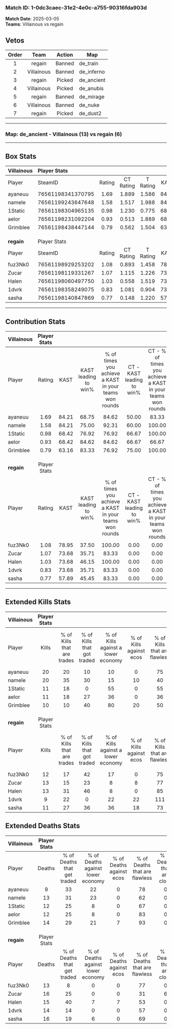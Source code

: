 ### Match ID: 1-0dc3caec-31e2-4e0c-a755-90316fda903d  
**Match Date**: 2025-03-05  
**Teams**: Villainous vs regain  

## Vetos  

| Order | Team | Action | Map |
| :---: | :--: | :----: | --- |
| 1 | regain | Banned | de_train |
| 2 | Villainous | Banned | de_inferno |
| 3 | regain | Picked | de_ancient |
| 4 | Villainous | Picked | de_anubis |
| 5 | regain | Banned | de_mirage |
| 6 | Villainous | Banned | de_nuke |
| 7 | regain | Picked | de_dust2 |

---  

### **Map**: de_ancient - Villainous (13) vs regain (6)  
---  

## Box Stats  

| **Villainous** | Player Stats      |        |           |          |       |       |       |         |        |      |     |
| :- | :- | :-: | :-: | :-: | :-: | :-: | :-: | :-: | :-: | :-: | :-: |
| Player         | SteamID           | Rating | CT Rating | T Rating | KAST  |  ADR  | Kills | Assists | Deaths | K/D  | HS% |
| ayaneuu        | 76561198341370795 |  1.69  |   1.889   |  1.586   | 84.21 | 104.3 |  20   |    4    |   9    | 2.22 | 45  |
| nameIe         | 76561199243647648 |  1.58  |   1.517   |  1.988   | 84.21 | 105.0 |  20   |    4    |   13   | 1.54 | 50  |
| 1Static        | 76561198304965135 |  0.98  |   1.230   |  0.775   | 68.42 | 68.8  |  11   |    6    |   12   | 0.92 | 63  |
| aelor          | 76561198231092204 |  0.93  |   0.513   |  1.889   | 68.42 | 60.7  |  11   |    3    |   12   | 0.92 | 45  |
| Grimblee       | 76561198438447144 |  0.79  |   0.562   |  1.504   | 63.16 | 54.7  |  10   |    6    |   14   | 0.71 | 60  |
|                |                   |        |           |          |       |       |       |         |        |      |     |
|                |                   |        |           |          |       |       |       |         |        |      |     |
|                |                   |        |           |          |       |       |       |         |        |      |     |
| **regain**     | Player Stats      |        |           |          |       |       |       |         |        |      |     |
| Player         | SteamID           | Rating | CT Rating | T Rating | KAST  |  ADR  | Kills | Assists | Deaths | K/D  | HS% |
| fuz3Nk0        | 76561198929253202 |  1.08  |   0.893   |  1.458   | 78.95 | 75.9  |  12   |    3    |   13   | 0.92 | 50  |
| Zucar          | 76561198119331267 |  1.07  |   1.115   |  1.226   | 73.68 | 91.5  |  13   |    7    |   16   | 0.81 | 30  |
| Halen          | 76561198060497750 |  1.03  |   0.558   |  1.519   | 73.68 | 75.8  |  13   |    4    |   15   | 0.87 | 84  |
| 1dvrk          | 76561198358249075 |  0.83  |   1.081   |  0.904   | 73.68 | 61.5  |   9   |    4    |   14   | 0.64 | 33  |
| sasha          | 76561198140847869 |  0.77  |   0.148   |  1.220   | 57.89 | 67.8  |  11   |    3    |   16   | 0.69 | 54  |
---  

## Contribution Stats  

| **Villainous** | Player Stats |       |                      |                                                        |                           |                                                             |                          |                                                            |
| :- | :-: | :-: | :-: | :-: | :-: | :-: | :-: | :-: |
| Player         |    Rating    | KAST  | KAST leading to win% | % of times you achieve a KAST in your teams won rounds | CT - KAST leading to win% | CT - % of times you achieve a KAST in your teams won rounds | T - KAST leading to win% | T - % of times you achieve a KAST in your teams won rounds |
| ayaneuu        |     1.69     | 84.21 |        68.75         |                         84.62                          |           50.00           |                            83.33                            |          100.00          |                           85.71                            |
| nameIe         |     1.58     | 84.21 |        75.00         |                         92.31                          |           60.00           |                           100.00                            |          100.00          |                           85.71                            |
| 1Static        |     0.98     | 68.42 |        76.92         |                         76.92                          |           66.67           |                           100.00                            |          100.00          |                           57.14                            |
| aelor          |     0.93     | 68.42 |        84.62         |                         84.62                          |           66.67           |                            66.67                            |          100.00          |                           100.00                           |
| Grimblee       |     0.79     | 63.16 |        83.33         |                         76.92                          |           75.00           |                           100.00                            |          100.00          |                           57.14                            |
|                |              |       |                      |                                                        |                           |                                                             |                          |                                                            |
|                |              |       |                      |                                                        |                           |                                                             |                          |                                                            |
|                |              |       |                      |                                                        |                           |                                                             |                          |                                                            |
| **regain**     | Player Stats |       |                      |                                                        |                           |                                                             |                          |                                                            |
| Player         |    Rating    | KAST  | KAST leading to win% | % of times you achieve a KAST in your teams won rounds | CT - KAST leading to win% | CT - % of times you achieve a KAST in your teams won rounds | T - KAST leading to win% | T - % of times you achieve a KAST in your teams won rounds |
| fuz3Nk0        |     1.08     | 78.95 |        37.50         |                         100.00                         |           0.00            |                            0.00                             |          54.55           |                           100.00                           |
| Zucar          |     1.07     | 73.68 |        35.71         |                         83.33                          |           0.00            |                            0.00                             |          55.56           |                           83.33                            |
| Halen          |     1.03     | 73.68 |        46.15         |                         100.00                         |           0.00            |                            0.00                             |          60.00           |                           100.00                           |
| 1dvrk          |     0.83     | 73.68 |        35.71         |                         83.33                          |           0.00            |                            0.00                             |          62.50           |                           83.33                            |
| sasha          |     0.77     | 57.89 |        45.45         |                         83.33                          |           0.00            |                            0.00                             |          62.50           |                           83.33                            |
---  

## Extended Kills Stats  

| **Villainous** | Player Stats |                            |                            |                                    |                         |                              |                                 |                                       |                    |           |
| :- | :-: | :-: | :-: | :-: | :-: | :-: | :-: | :-: | :-: | :-: |
| Player         |    Kills     | % of Kills that are trades | % of Kills that got traded | % of Kills against a lower economy | % of Kills against ecos | % of Kills that are flawless | % of Kills that are close duels | % of Kills that are assisted by flash | Pistol Round Kills | AWP Kills |
| ayaneuu        |      20      |             20             |             10             |                 10                 |            0            |              75              |                0                |                  15                   |         4          |     8     |
| nameIe         |      20      |             35             |             30             |                 15                 |           10            |              40              |                0                |                   5                   |         2          |     0     |
| 1Static        |      11      |             18             |             0              |                 55                 |            0            |              55              |                0                |                   0                   |         2          |     0     |
| aelor          |      11      |             18             |             27             |                 36                 |            0            |              36              |                0                |                   0                   |         2          |     0     |
| Grimblee       |      10      |             10             |             40             |                 80                 |           20            |              50              |               10                |                   0                   |         0          |     0     |
|                |              |                            |                            |                                    |                         |                              |                                 |                                       |                    |           |
|                |              |                            |                            |                                    |                         |                              |                                 |                                       |                    |           |
|                |              |                            |                            |                                    |                         |                              |                                 |                                       |                    |           |
| **regain**     | Player Stats |                            |                            |                                    |                         |                              |                                 |                                       |                    |           |
| Player         |    Kills     | % of Kills that are trades | % of Kills that got traded | % of Kills against a lower economy | % of Kills against ecos | % of Kills that are flawless | % of Kills that are close duels | % of Kills that are assisted by flash | Pistol Round Kills | AWP Kills |
| fuz3Nk0        |      12      |             17             |             42             |                 17                 |            0            |              75              |                0                |                   0                   |         1          |     0     |
| Zucar          |      13      |             15             |             23             |                 8                  |            8            |              77              |                0                |                   8                   |         1          |     0     |
| Halen          |      13      |             31             |             46             |                 8                  |            0            |              85              |                0                |                   8                   |         2          |     0     |
| 1dvrk          |      9       |             22             |             0              |                 22                 |           22            |             111              |                0                |                  11                   |         1          |     6     |
| sasha          |      11      |             27             |             36             |                 36                 |           18            |              73              |                0                |                  18                   |         0          |     0     |
## Extended Deaths Stats  

| **Villainous** | Player Stats |                             |                                   |                          |                               |                            |                           |               |
| :- | :-: | :-: | :-: | :-: | :-: | :-: | :-: | :-: |
| Player         |    Deaths    | % of Deaths that get traded | % of Deaths against lower economy | % of Deaths against ecos | % of Deaths that are flawless | % of Deaths that are close | % of Deaths while blinded | Deaths to AWP |
| ayaneuu        |      9       |             33              |                22                 |            0             |              78               |             0              |             0             |       1       |
| nameIe         |      13      |             31              |                23                 |            0             |              62               |             0              |             0             |       0       |
| 1Static        |      12      |             25              |                 8                 |            0             |              67               |             0              |            25             |       0       |
| aelor          |      12      |             25              |                 8                 |            0             |              83               |             0              |             8             |       3       |
| Grimblee       |      14      |             29              |                21                 |            7             |              93               |             0              |             0             |       1       |
|                |              |                             |                                   |                          |                               |                            |                           |               |
|                |              |                             |                                   |                          |                               |                            |                           |               |
|                |              |                             |                                   |                          |                               |                            |                           |               |
| **regain**     | Player Stats |                             |                                   |                          |                               |                            |                           |               |
| Player         |    Deaths    | % of Deaths that get traded | % of Deaths against lower economy | % of Deaths against ecos | % of Deaths that are flawless | % of Deaths that are close | % of Deaths while blinded | Deaths to AWP |
| fuz3Nk0        |      13      |              8              |                 0                 |            0             |              77               |             0              |            15             |       2       |
| Zucar          |      16      |             25              |                 0                 |            0             |              31               |             6              |             0             |       2       |
| Halen          |      15      |             40              |                 7                 |            7             |              53               |             0              |            13             |       2       |
| 1dvrk          |      14      |             14              |                 0                 |            0             |              57               |             0              |             7             |       1       |
| sasha          |      16      |             19              |                 6                 |            0             |              69               |             0              |             0             |       2       |
